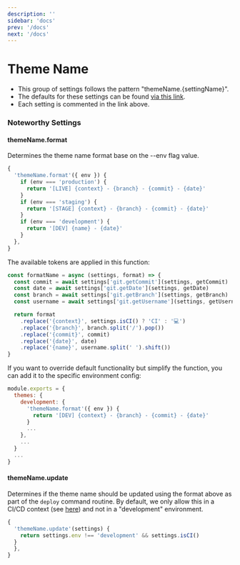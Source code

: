 ```yaml
---
description: ''
sidebar: 'docs'
prev: '/docs'
next: '/docs'
---
```


# Theme Name

- This group of settings follows the pattern "themeName.{settingName}".
- The defaults for these settings can be found [via this link](https://github.com/halfhelix/Kit/blob/master/packages/configure/src/defaults/themeName.js).
- Each setting is commented in the link above.

### Noteworthy Settings

#### themeName.format

Determines the theme name format base on the --env flag value.

```js
{
  'themeName.format'({ env }) {
    if (env === 'production') {
      return '[LIVE] {context} - {branch} - {commit} - {date}'
    }
    if (env === 'staging') {
      return '[STAGE] {context} - {branch} - {commit} - {date}'
    }
    if (env === 'development') {
      return '[DEV] {name} - {date}'
    }
  },
}
```

The available tokens are applied in this function:

```js
const formatName = async (settings, format) => {
  const commit = await settings['git.getCommit'](settings, getCommit)
  const date = await settings['git.getDate'](settings, getDate)
  const branch = await settings['git.getBranch'](settings, getBranch)
  const username = await settings['git.getUsername'](settings, getUsername)

  return format
    .replace('{context}', settings.isCI() ? 'CI' : '💻')
    .replace('{branch}', branch.split('/').pop())
    .replace('{commit}', commit)
    .replace('{date}', date)
    .replace('{name}', username.split(' ').shift())
}
```

If you want to override default functionality but simplify the function, you can add it to the specific environment config:

```js
module.exports = {
  themes: {
    development: {
      'themeName.format'({ env }) {
        return '[DEV] {context} - {branch} - {commit} - {date}'
      }
      ...
    },
    ...
  }
  ...
}
```

#### themeName.update

Determines if the theme name should be updated using the format above as part of the `deploy` command routine. By default, we only allow this in a CI/CD context (see [here](/settings/environment/#isci)) and not in a "development" environment.

```js
{
  'themeName.update'(settings) {
    return settings.env !== 'development' && settings.isCI()
  }
  },
}
```
